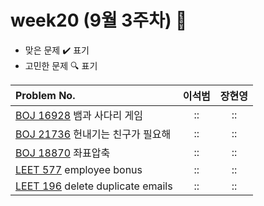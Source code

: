 
# week20 (9월 3주차) :pencil:

- 맞은 문제 :heavy_check_mark: 표기
- 고민한 문제 :mag: 표기


| Problem No.                                                |       이석범       | 장현영 |  
|:-----------------------------------------------------------| :----------------: |:----------------: |
| [BOJ 16928](https://www.acmicpc.net/problem/16928) 뱀과 사다리 게임  |::|::|
| [BOJ 21736](https://www.acmicpc.net/problem/21736) 	헌내기는 친구가 필요해  |::|::|
| [BOJ 18870](https://www.acmicpc.net/problem/18870) 	좌표압축  |::|::|
| [LEET 577](https://leetcode.com/problems/employee-bonus/description/) employee bonus       |::|::|
| [LEET 196](https://leetcode.com/problems/delete-duplicate-emails/description/) delete duplicate emails	        |::|::|

